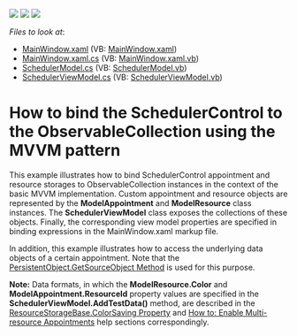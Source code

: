<!-- default badges list -->
![](https://img.shields.io/endpoint?url=https://codecentral.devexpress.com/api/v1/VersionRange/128656684/11.1.12%2B)
[![](https://img.shields.io/badge/Open_in_DevExpress_Support_Center-FF7200?style=flat-square&logo=DevExpress&logoColor=white)](https://supportcenter.devexpress.com/ticket/details/E3496)
[![](https://img.shields.io/badge/📖_How_to_use_DevExpress_Examples-e9f6fc?style=flat-square)](https://docs.devexpress.com/GeneralInformation/403183)
<!-- default badges end -->
<!-- default file list -->
*Files to look at*:

* [MainWindow.xaml](./CS/MainWindow.xaml) (VB: [MainWindow.xaml](./VB/MainWindow.xaml))
* [MainWindow.xaml.cs](./CS/MainWindow.xaml.cs) (VB: [MainWindow.xaml.vb](./VB/MainWindow.xaml.vb))
* [SchedulerModel.cs](./CS/SchedulerModel.cs) (VB: [SchedulerModel.vb](./VB/SchedulerModel.vb))
* [SchedulerViewModel.cs](./CS/SchedulerViewModel.cs) (VB: [SchedulerViewModel.vb](./VB/SchedulerViewModel.vb))
<!-- default file list end -->
# How to bind the SchedulerControl to the ObservableCollection using the MVVM pattern


<p>This example illustrates how to bind SchedulerControl appointment and resource storages to ObservableCollection instances in the context of the basic MVVM implementation. Custom appointment and resource objects are represented by the <strong>ModelAppointment</strong> and <strong>ModelResource</strong> class instances. The <strong>SchedulerViewModel</strong> class exposes the collections of these objects. Finally, the corresponding view model properties are specified in binding expressions in the MainWindow.xaml markup file. </p><p>In addition, this example illustrates how to access the underlying data objects of a certain appointment. Note that the <a href="http://documentation.devexpress.com/#CoreLibraries/DevExpressXtraSchedulerPersistentObject_GetSourceObjecttopic"><u>PersistentObject.GetSourceObject Method</u></a> is used for this purpose.</p><p><strong>Note:</strong> Data formats, in which the <strong>ModelResource.Color</strong> and <strong>ModelAppointment.ResourceId</strong> property values are specified in the <strong>SchedulerViewModel.AddTestData()</strong> method, are described in the <a href="http://documentation.devexpress.com/#CoreLibraries/DevExpressXtraSchedulerResourceStorageBase_ColorSavingtopic"><u>ResourceStorageBase.ColorSaving Property</u></a> and <a href="http://documentation.devexpress.com/#WindowsForms/CustomDocument4217"><u>How to: Enable Multi-resource Appointments</u></a> help sections correspondingly.</p>

<br/>


